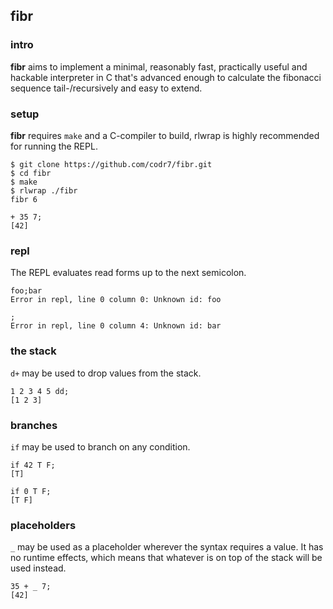 ## fibr

### intro
**fibr** aims to implement a minimal, reasonably fast, practically useful and hackable interpreter in C that's advanced enough to calculate the fibonacci sequence tail-/recursively and easy to extend.

### setup
**fibr** requires `make` and a C-compiler to build, rlwrap is highly recommended for running the REPL.

```
$ git clone https://github.com/codr7/fibr.git
$ cd fibr
$ make
$ rlwrap ./fibr
fibr 6

+ 35 7;
[42]
```

### repl
The REPL evaluates read forms up to the next semicolon.

```
foo;bar
Error in repl, line 0 column 0: Unknown id: foo

;
Error in repl, line 0 column 4: Unknown id: bar
```

### the stack
`d+` may be used to drop values from the stack.

```
1 2 3 4 5 dd;
[1 2 3]
```

### branches
`if` may be used to branch on any condition.

```
if 42 T F;
[T]

if 0 T F;
[T F]
```

### placeholders
`_` may be used as a placeholder wherever the syntax requires a value. It has no runtime effects, which means that whatever is on top of the stack will be used instead.

```
35 + _ 7;
[42]
```